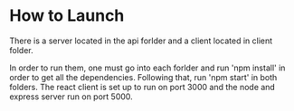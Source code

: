 # How to Launch
There is a server located in the api forlder and a client located in client folder.

In order to run them, one must go into each forlder and run 'npm install' in order 
to get all the dependencies. Following that, run 'npm start' in both folders. The react client is set up to run on port 3000 and the node and express server run on port 5000.